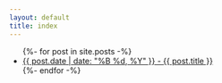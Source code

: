 ```yaml
---
layout: default
title: index
---
```


<ul>
    {%- for post in site.posts -%}
        <li> <a href="{{post.permalink}}">{{ post.date | date: "%B %d, %Y" }} - {{ post.title }}</a> </li>
    {%- endfor -%}    
</ul>

